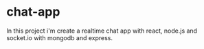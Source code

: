# chat-app
In this project  i'm create a realtime chat app with react, node.js and socket.io with mongodb and express. 
